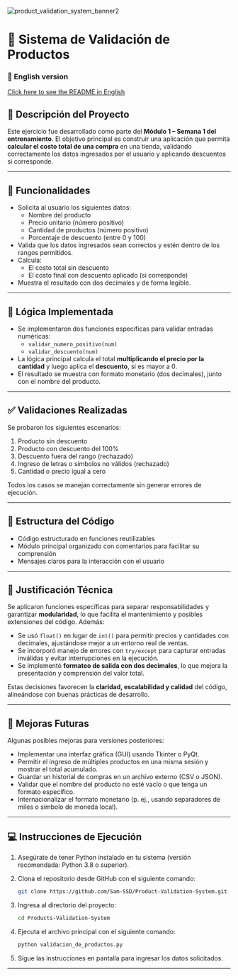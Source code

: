 ![product_validation_system_banner2](https://github.com/user-attachments/assets/c8f3e51e-288e-4556-8aff-53e6285b231f)

# 🛒 Sistema de Validación de Productos

### 📘 English version  
[Click here to see the README in English](./README_EN.md)

## 📌 Descripción del Proyecto

Este ejercicio fue desarrollado como parte del **Módulo 1 – Semana 1 del entrenamiento**. El objetivo principal es construir una aplicación que permita **calcular el costo total de una compra** en una tienda, validando correctamente los datos ingresados por el usuario y aplicando descuentos si corresponde.

---

## 🎯 Funcionalidades

- Solicita al usuario los siguientes datos:
  - Nombre del producto
  - Precio unitario (número positivo)
  - Cantidad de productos (número positivo)
  - Porcentaje de descuento (entre 0 y 100)
- Valida que los datos ingresados sean correctos y estén dentro de los rangos permitidos.
- Calcula:
  - El costo total sin descuento
  - El costo final con descuento aplicado (si corresponde)
- Muestra el resultado con dos decimales y de forma legible.

---

## 🧠 Lógica Implementada

- Se implementaron dos funciones específicas para validar entradas numéricas:
  - `validar_numero_positivo(num)`
  - `validar_descuento(num)`
- La lógica principal calcula el total **multiplicando el precio por la cantidad** y luego aplica el **descuento**, si es mayor a 0.
- El resultado se muestra con formato monetario (dos decimales), junto con el nombre del producto.

---

## ✅ Validaciones Realizadas

Se probaron los siguientes escenarios:

1. Producto sin descuento
2. Producto con descuento del 100%
3. Descuento fuera del rango (rechazado)
4. Ingreso de letras o símbolos no válidos (rechazado)
5. Cantidad o precio igual a cero

Todos los casos se manejan correctamente sin generar errores de ejecución.

---

## 📁 Estructura del Código

- Código estructurado en funciones reutilizables
- Módulo principal organizado con comentarios para facilitar su comprensión
- Mensajes claros para la interacción con el usuario

---

## 🧩 Justificación Técnica

Se aplicaron funciones específicas para separar responsabilidades y garantizar **modularidad**, lo que facilita el mantenimiento y posibles extensiones del código. Además:

- Se usó `float()` en lugar de `int()` para permitir precios y cantidades con decimales, ajustándose mejor a un entorno real de ventas.
- Se incorporó manejo de errores con `try/except` para capturar entradas inválidas y evitar interrupciones en la ejecución.
- Se implementó **formateo de salida con dos decimales**, lo que mejora la presentación y comprensión del valor total.

Estas decisiones favorecen la **claridad, escalabilidad y calidad** del código, alineándose con buenas prácticas de desarrollo.

---

## 🚀 Mejoras Futuras

Algunas posibles mejoras para versiones posteriores:

- Implementar una interfaz gráfica (GUI) usando Tkinter o PyQt.
- Permitir el ingreso de múltiples productos en una misma sesión y mostrar el total acumulado.
- Guardar un historial de compras en un archivo externo (CSV o JSON).
- Validar que el nombre del producto no esté vacío o que tenga un formato específico.
- Internacionalizar el formato monetario (p. ej., usando separadores de miles o símbolo de moneda local).

---

## 💻 Instrucciones de Ejecución

1. Asegúrate de tener Python instalado en tu sistema (versión recomendada: Python 3.8 o superior).
2. Clona el repositorio desde GitHub con el siguiente comando:

   ```bash
   git clone https://github.com/Sam-SSD/Product-Validation-System.git
   ```

3. Ingresa al directorio del proyecto:

   ```bash
   cd Products-Validation-System
   ```

4. Ejecuta el archivo principal con el siguiente comando:

   ```bash
   python validacion_de_productos.py
   ```

5. Sigue las instrucciones en pantalla para ingresar los datos solicitados.

---
